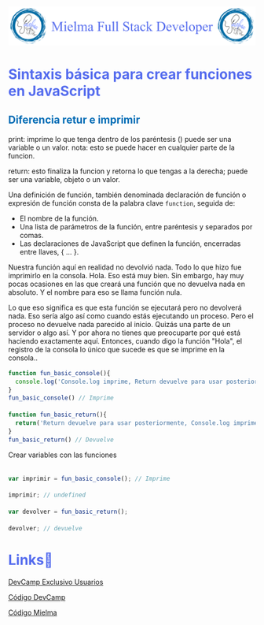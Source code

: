 ![Logo Mielma](image/Logo_Encabezado.png)

# <b><font color="#556CEE">Sintaxis básica para crear funciones en JavaScript</font></b>

## <b><font color="#006cb5">Diferencia retur e imprimir</font></b>

print: imprime lo que tenga dentro de los paréntesis () puede ser una variable o un valor. nota: esto se puede hacer en cualquier parte de la funcion.  

return: esto finaliza la funcion y retorna lo que tengas a la derecha; puede ser una variable, objeto o un valor.



Una definición de función, también denominada declaración de función o expresión de función consta de la palabra clave `function`, seguida de:

+ El nombre de la función.
+ Una lista de parámetros de la función, entre paréntesis y separados por comas.
+ Las declaraciones de JavaScript que definen la función, encerradas entre llaves, { ... }.


Nuestra función aquí en realidad no devolvió nada. Todo lo que hizo fue imprimirlo en la consola. Hola. Eso está muy bien. Sin embargo, hay muy pocas ocasiones en las que creará una función que no devuelva nada en absoluto. Y el nombre para eso se llama función nula.


Lo que eso significa es que esta función se ejecutará pero no devolverá nada. Eso sería algo así como cuando estás ejecutando un proceso. Pero el proceso no devuelve nada parecido al inicio. Quizás una parte de un servidor o algo así. Y por ahora no tienes que preocuparte por qué está haciendo exactamente aquí. Entonces, cuando digo la función "Hola", el registro de la consola lo único que sucede es que se imprime en la consola..

```js
function fun_basic_console(){
  console.log('Console.log imprime, Return devuelve para usar posteriormente, ')
}
fun_basic_console() // Imprime

function fun_basic_return(){
  return('Return devuelve para usar posteriormente, Console.log imprime')
}
fun_basic_return() // Devuelve
```
Crear variables con las funciones
```js

var imprimir = fun_basic_console(); // Imprime

imprimir; // undefined

var devolver = fun_basic_return();

devolver; // devuelve

```



<!-- ## <b><font color="#006cb5">Coding Exercise</font></b>
```js
```
Resultado:
```js
``` -->


# <b><font color="#556CEE">Links🔗</font></b>

[DevCamp Exclusivo Usuarios](https://basque.devcamp.com/pt-full-stack-development-javascript-python-react/guide/section-introduction-introduction-javascript-functions)  

[Código DevCamp](https://github.com/rails-camp/javascript-programming/blob/master/section_d_01_function_syntax.js)

[Código Mielma](https://codepen.io/ElizabethMaranon/pen/bGyqzPN)